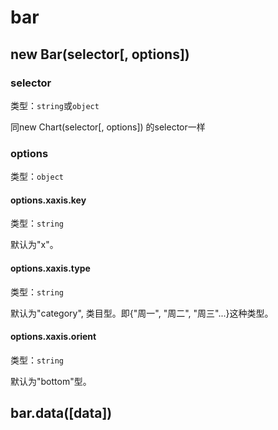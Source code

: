 # bar


## new Bar(selector[, options])

### selector
类型：`string`或`object`

同new Chart(selector[, options]) 的selector一样

### options
类型：`object`

#### options.xaxis.key
类型：`string`

默认为"x"。

#### options.xaxis.type
类型：`string`

默认为"category", 类目型。即{"周一", "周二", "周三"...}这种类型。

#### options.xaxis.orient
类型：`string`

默认为"bottom"型。

## bar.data([data])
